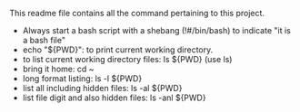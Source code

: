 This readme file contains all the command pertaining to this project.

- Always start a bash script with a shebang (!#/bin/bash) to indicate "it is a bash file"
- echo "${PWD}": to print current working directory.
- to list current working directory files: ls ${PWD} (use ls)
- bring it home: cd ~
- long format listing: ls -l ${PWD}
- list all including hidden files: ls -al ${PWD}
- list file digit and also hidden files: ls -anl ${PWD}
